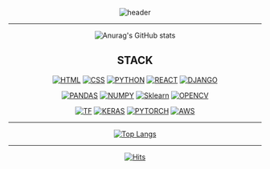 <div align=center>

![header](https://capsule-render.vercel.app/api?type=Waving&color=timeAuto&height=300&section=header&text=Soo%20&fontSize=90)
	
---
	
	
![Anurag's GitHub stats](https://github-readme-stats.vercel.app/api?username=kimsoosoo0928&show_icons=true&theme=dark)
	
	
## STACK
	
[![HTML](https://img.shields.io/badge/HTML-E34F26?style=flat-square&logo=HTML5&logoColor=white)](github.com/Joowon0220/TODO-List) [![CSS](https://img.shields.io/badge/CSS-1572B6?style=flat-square&logo=CSS3&logoColor=white)](github.com/Joowon0220/TODO-List) [![PYTHON](https://img.shields.io/badge/Python-3776AB?style=flat-square&logo=Python&logoColor=white)](github.com/Joowon0220/TODO-List)  [![REACT](https://img.shields.io/badge/React-61DAFB?style=flat-square&logo=React&logoColor=black)](github.com/Joowon0220/TODO-List) [![DJANGO](https://img.shields.io/badge/Django-092E20?style=flat-square&logo=Django&logoColor=white)](github.com/Joowon0220/TODO-List) 

[![PANDAS](https://img.shields.io/badge/Pandas-150458?style=flat-square&logo=pandas&logoColor=white)](github.com/Joowon0220/TODO-List) [![NUMPY](https://img.shields.io/badge/NumPy-013243?style=flat-square&logo=NumPy&logoColor=white)](github.com/Joowon0220/TODO-List) [![Sklearn](https://img.shields.io/badge/Sklearn-F7931E?style=flat-square&logo=scikit-learn&logoColor=white)](github.com/Joowon0220/TODO-List) [![OPENCV](https://img.shields.io/badge/OpenCV-5C3EE8?style=flat-square&logo=OpenCV&logoColor=white)](github.com/Joowon0220/TODO-List) 
	
[![TF](https://img.shields.io/badge/TensorFlow-FF6F00?style=flat-square&logo=TensorFlow&logoColor=white)](github.com/Joowon0220/TODO-List) [![KERAS](https://img.shields.io/badge/Keras-D00000?style=flat-square&logo=Keras&logoColor=white)](github.com/Joowon0220/TODO-List) [![PYTORCH](https://img.shields.io/badge/PyTorch-EE4C2C?style=flat-square&logo=PyTorch&logoColor=white)](github.com/Joowon0220/TODO-List) 
[![AWS](https://img.shields.io/badge/AWS-232F3E?style=flat-square&logo=AmazonAWS&logoColor=white)](github.com/Joowon0220/TODO-List)
	
 ---
	
[![Top Langs](https://github-readme-stats.vercel.app/api/top-langs/?username=kimsoosoo0928&layout=compact)](https://github.com/anuraghazra/github-readme-stats)
	
---
	
[![Hits](https://hits.seeyoufarm.com/api/count/incr/badge.svg?url=https%3A%2F%2Fgithub.com%2Fzzsza)](https://hits.seeyoufarm.com) 

</div>
